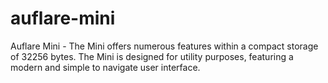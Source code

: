 # auflare-mini
Auflare Mini - The Mini offers numerous features within a compact storage of 32256 bytes. The Mini is designed for utility purposes, featuring a modern and simple to navigate user interface.
